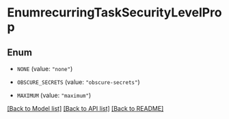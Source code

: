 # EnumrecurringTaskSecurityLevelProp

## Enum


* `NONE` (value: `"none"`)

* `OBSCURE_SECRETS` (value: `"obscure-secrets"`)

* `MAXIMUM` (value: `"maximum"`)


[[Back to Model list]](../README.md#documentation-for-models) [[Back to API list]](../README.md#documentation-for-api-endpoints) [[Back to README]](../README.md)


